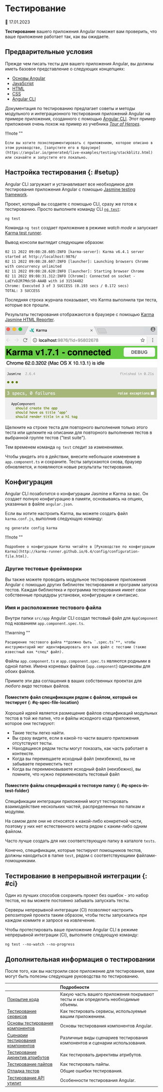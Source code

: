 # Тестирование

:date: 17.01.2023

**Тестирование** вашего приложения Angular поможет вам проверить, что ваше приложение работает так, как вы ожидаете.

## Предварительные условия

Прежде чем писать тесты для вашего приложения Angular, вы должны иметь базовое представление о следующих концепциях:

-   [Основы Angular](architecture.md)
-   [JavaScript](https://learn.javascript.ru/)
-   [HTML](https://hcdev.ru/html/)
-   [CSS](https://hcdev.ru/css/)
-   [Angular CLI](https://angular.io/cli)

Документация по тестированию предлагает советы и методы модульного и интеграционного тестирования приложений Angular на примере приложения, созданного с помощью [Angular CLI](https://angular.io/cli). Этот пример приложения очень похож на пример из учебника [_Tour of Heroes_](toh.md).

!!!note ""

    Если вы хотите поэкспериментировать с приложением, которое описано в этом руководстве, [запустите его в браузере](https://angular.io/generated/live-examples/testing/stackblitz.html) или скачайте и запустите его локально.

## Настройка тестирования {: #setup}

Angular CLI загружает и устанавливает все необходимое для тестирования приложения Angular с помощью [Jasmine testing framework](https://jasmine.github.io).

Проект, который вы создаете с помощью CLI, сразу же готов к тестированию. Просто выполните команду CLI [`ng test`](https://angular.io/cli/test):

```shell
ng test
```

Команда `ng test` создает приложение в режиме _watch mode_ и запускает [Karma test runner](https://karma-runner.github.io).

Вывод консоли выглядит следующим образом:

```shell
02 11 2022 09:08:28.605:INFO [karma-server]: Karma v6.4.1 server started at http://localhost:9876/
02 11 2022 09:08:28.607:INFO [launcher]: Launching browsers Chrome with concurrency unlimited
02 11 2022 09:08:28.620:INFO [launcher]: Starting browser Chrome
02 11 2022 09:08:31.312:INFO [Chrome]: Connected on socket -LaEYvD2R7MdcS0-AAAB with id 31534482
Chrome: Executed 3 of 3 SUCCESS (0.193 secs / 0.172 secs)
TOTAL: 3 SUCCESS
```

Последняя строка журнала показывает, что Karma выполнила три теста, которые все прошли.

Результаты тестирования отображаются в браузере с помощью [Karma Jasmine HTML Reporter](https://github.com/dfederm/karma-jasmine-html-reporter).

![Jasmine HTML Reporter в браузере](initial-jasmine-html-reporter.png)

Щелкните на строке теста для повторного выполнения только этого теста или щелкните на описании для повторного выполнения тестов в выбранной группе тестов ("test suite").

Тем временем команда `ng test` следит за изменениями.

Чтобы увидеть это в действии, внесите небольшое изменение в `app.component.ts` и сохраните. Тесты запускаются снова, браузер обновляется, и появляются новые результаты тестирования.

## Конфигурация

Angular CLI позаботится о конфигурации Jasmine и Karma за вас. Он создает полную конфигурацию в памяти, основываясь на опциях, указанных в файле `angular.json`.

Если вы хотите настроить Karma, вы можете создать файл `karma.conf.js`, выполнив следующую команду:

```shell
ng generate config karma
```

!!!note ""

    Подробнее о конфигурации Karma читайте в [Руководстве по конфигурации Karma](http://karma-runner.github.io/6.4/config/configuration-file.html).

### Другие тестовые фреймворки

Вы также можете проводить модульное тестирование приложения Angular с помощью других библиотек тестирования и программ запуска тестов. Каждая библиотека и программа тестирования имеет свои собственные процедуры установки, конфигурации и синтаксис.

### Имя и расположение тестового файла

Внутри папки `src/app` Angular CLI создал тестовый файл для `AppComponent` под названием `app.component.spec.ts`.

!!!warning ""

    Расширение тестового файла **должно быть `.spec.ts`**, чтобы инструментарий мог идентифицировать его как файл с тестами (также известный как *спец* файл).

Файлы `app.component.ts` и `app.component.spec.ts` являются родными в одной папке. Имена корневых файлов (`app.component`) одинаковы для обоих файлов.

Примите эти два соглашения в ваших собственных проектах для _любого вида_ тестовых файлов.

#### Поместите файл спецификации рядом с файлом, который он тестирует {: #q-spec-file-location}

Хорошей идеей является размещение файлов спецификаций модульных тестов в той же папке, что и файлы исходного кода приложения, которое они тестируют:

-   Такие тесты легко найти.
-   Вы сразу видите, если в какой-то части вашего приложения отсутствуют тесты.
-   Находящиеся рядом тесты могут показать, как часть работает в контексте.
-   Когда вы перемещаете исходный файл (неизбежно), вы не забываете переместить тест
-   Когда вы переименовываете исходный файл (неизбежно), вы помните, что нужно переименовать тестовый файл

#### Поместите файлы спецификаций в тестовую папку {: #q-specs-in-test-folder}

Спецификации интеграции приложений могут тестировать взаимодействие нескольких частей, распределенных по папкам и модулям.

На самом деле они не относятся к какой-либо конкретной части, поэтому у них нет естественного места рядом с каким-либо одним файлом.

Часто лучше создать для них соответствующую папку в каталоге `tests`.

Конечно, спецификации, которые тестируют помощников тестов, должны находиться в папке `test`, рядом с соответствующими файлами-помощниками.

## Тестирование в непрерывной интеграции {: #ci}

Один из лучших способов сохранить проект без ошибок - это набор тестов, но вы можете постоянно забывать запускать тесты.

Серверы непрерывной интеграции (CI) позволяют настроить репозиторий проекта таким образом, чтобы тесты запускались при каждом коммите и запросе на извлечение.

Чтобы протестировать ваше приложение Angular CLI в режиме непрерывной интеграции (CI), выполните следующую команду:

```shell
ng test --no-watch --no-progress
```

## Дополнительная информация о тестировании

После того, как вы настроили свое приложение для тестирования, вам могут быть полезны следующие руководства по тестированию.

|                                                                      | Подробности                                                                        |
| :------------------------------------------------------------------- | :--------------------------------------------------------------------------------- |
| [Покрытие кода](testing-code-coverage.md)                            | Какую часть вашего приложения покрывают тесты и как определить необходимые объемы. |
| [Тестирование сервисов](testing-services.md)                         | Как тестировать сервисы, используемые вашим приложением.                           |
| [Основы тестирования компонентов](testing-components-basics.md)      | Основы тестирования компонентов Angular.                                           |
| [Сценарии тестирования компонентов](testing-components-scenarios.md) | Различные виды сценариев тестирования компонентов и сценарии использования.        |
| [Тестирование директив атрибутов](testing-attribute-directives.md)   | Как тестировать директивы атрибутов.                                               |
| [Тестирование пайпов](testing-pipes.md)                              | Как тестировать пайпы.                                                             |
| [Отладка тестов](test-debugging.md)                                  | Общие ошибки тестирования.                                                         |
| [Тестирование API утилит](testing-utility-apis.md)                   | Особенности тестирования Angular.                                                  |
